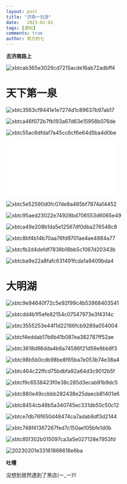 ```yaml
---
layout: post
title: "济南一日游"
date:   2023-02-01
tags: [游玩]
comments: true
author: 努力的七
---
```


<!-- more -->

**去济南路上**

![xbtcab365e3029cd7215acde16ab72adbff4](https://img.xiejiaqi.cn/i/2023/02/01/63d9e1c12bec6.webp)

# **天下第一泉**

![xbtc3563cf9441e1e7274d1c89637b97ab17](https://img.xiejiaqi.cn/i/2023/02/01/63da5ec69cbe7.webp)

![xbtca46f072b7fb193a67d63e15958b076de](https://img.xiejiaqi.cn/i/2023/02/01/63da5ebda1749.webp)

![xbtc55ac6dfdaf7a45cc6cf6e64d5ba4d0be](https://img.xiejiaqi.cn/i/2023/02/01/63da5ecc21d7d.webp)

<iframe src="//player.bilibili.com/player.html?aid=523748121&bvid=BV1oM411i7iY&cid=988118085&page=1" scrolling="no" border="0" frameborder="no" framespacing="0" allowfullscreen="true"> </iframe>

![xbtc5e52590d0fc07de8a465bf7874a14452](https://img.xiejiaqi.cn/i/2023/02/01/63da5ecfaada9.webp)

![xbtc95aed23022e74928bd706553d6065e49](https://img.xiejiaqi.cn/i/2023/02/01/63da5ed405499.webp)

![xbtca49e208b1da5e12567df0dba276548c8](https://img.xiejiaqi.cn/i/2023/02/01/63da5f7174909.webp)

![xbtc8bf4b14b70aa76fd9701ae4ae4884a77](https://img.xiejiaqi.cn/i/2023/02/01/63da5f76c50b8.webp)

![xbtcfb2d4defdf7838b18bb5c1067d20343b](https://img.xiejiaqi.cn/i/2023/02/01/63da5f7ac5d56.webp)

![xbtcba9e22a8fafc631491fcda1a9409bda4](https://img.xiejiaqi.cn/i/2023/02/01/63da5f7d68bf1.webp)

# **大明湖**

![xbtc9e94640f72c5e92f99c4b53968403541](https://img.xiejiaqi.cn/i/2023/02/01/63da603a388bc.webp)

![xbtcdd4b1f5efe82154c07547973e3f4314c](https://img.xiejiaqi.cn/i/2023/02/01/63da603ed255c.webp)

![xbtc3555253e44f1d22166fcb9289a054004](https://img.xiejiaqi.cn/i/2023/02/01/63da6042e5b73.webp)

![xbtcf4eddab17b6b41b087ea382787ff52ae](https://img.xiejiaqi.cn/i/2023/02/01/63da604608b12.webp)

![xbtc3618d86dda4b6a74586f21d59e9bb8f3](https://img.xiejiaqi.cn/i/2023/02/01/63da604a1597a.webp)

![xbtc98b5b0cdb98be8f65ba7e053b74e38a4](https://img.xiejiaqi.cn/i/2023/02/01/63da604f98f49.webp)

![xbtc464c22ffcd75bdbfa92a64d3c9012b5f](https://img.xiejiaqi.cn/i/2023/02/01/63da6054c73a6.webp)

![xbtcf9c6538423f0e38c285d3ecab91b9dc5](https://img.xiejiaqi.cn/i/2023/02/01/63da6058513e6.webp)

![xbtc880e49ccbbb282438e25daecb81401e6](https://img.xiejiaqi.cn/i/2023/02/01/63da605d59d17.webp)

![xbtc8454cb48b5a340745ec331db50c50c12](https://img.xiejiaqi.cn/i/2023/02/01/63da605fe0bc3.webp)

![xbtce7db76f650d48474ca7adab6df3d2144](https://img.xiejiaqi.cn/i/2023/02/01/63da6062a52eb.webp)

![xbtc748f41367267fed7c150ae105bfe1d0b](https://img.xiejiaqi.cn/i/2023/02/01/63da60669a72a.webp)

![xbtc85f302b015097ca3a5e027128e7953fd](https://img.xiejiaqi.cn/i/2023/02/01/63da606a866fe.webp)

![20230201e33161868618e6ba](https://img.xiejiaqi.cn/i/2023/02/01/63da611c23600.webp)

**吐槽**

没想到居然遇到了黑店(ー_ー)!!
